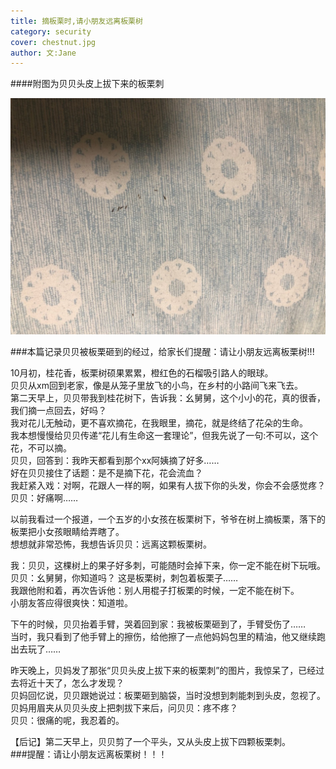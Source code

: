 ```yaml
---
title: 摘板栗时,请小朋友远离板栗树   
category: security
cover: chestnut.jpg
author: 文:Jane  
---
```

####附图为贝贝头皮上拔下来的板栗刺
     
![](chestnut.jpg)

###本篇记录贝贝被板栗砸到的经过，给家长们提醒：请让小朋友远离板栗树!!!       
    
10月初，桂花香，板栗树硕果累累，橙红色的石榴吸引路人的眼球。    
贝贝从xm回到老家，像是从笼子里放飞的小鸟，在乡村的小路间飞来飞去。      
第二天早上，贝贝带我到桂花树下，告诉我：幺舅舅，这个小小的花，真的很香，我们摘一点回去，好吗？    
我对花儿无触动，更不喜欢摘花，在我眼里，摘花，就是终结了花朵的生命。   
我本想慢慢给贝贝传递“花儿有生命这一套理论”，但我先说了一句:不可以，这个花，不可以摘。   
贝贝，回答到：我昨天都看到那个xx阿姨摘了好多……    
好在贝贝接住了话题：是不是摘下花，花会流血？        
我赶紧入戏：对啊，花跟人一样的啊，如果有人拔下你的头发，你会不会感觉疼？    
贝贝：好痛啊……      
     
以前我看过一个报道，一个五岁的小女孩在板栗树下，爷爷在树上摘板栗，落下的板栗把小女孩眼睛给弄瞎了。    
想想就非常恐怖，我想告诉贝贝：远离这颗板栗树。     
      
我：贝贝，这棵树上的果子好多刺，可能随时会掉下来，你一定不能在树下玩哦。       
贝贝：幺舅舅，你知道吗？ 这是板栗树，刺包着板栗子……        
我跟他附和着，再次告诉他：别人用棍子打板栗的时候，一定不能在树下。     
小朋友答应得很爽快：知道啦。      
     

下午的时候，贝贝抬着手臂，哭着回到家：我被板栗砸到了，手臂受伤了……    
当时，我只看到了他手臂上的擦伤，给他擦了一点他妈妈包里的精油，他又继续跑出去玩了……     

昨天晚上，贝妈发了那张“贝贝头皮上拔下来的板栗刺”的图片，我惊呆了，已经过去将近十天了，怎么才发现？   
贝妈回忆说，贝贝跟她说过：板栗砸到脑袋，当时没想到刺能刺到头皮，忽视了。    
贝妈用眉夹从贝贝头皮上把刺拔下来后，问贝贝：疼不疼？    
贝贝：很痛的呢，我忍着的。    
       
【后记】第二天早上，贝贝剪了一个平头，又从头皮上拔下四颗板栗刺。    
###提醒：请让小朋友远离板栗树！！！


